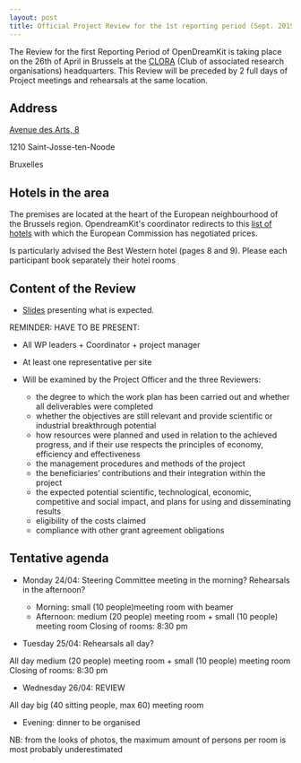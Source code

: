 ```yaml
---
layout: post
title: Official Project Review for the 1st reporting period (Sept. 2015 to Feb. 2017)
---
```


The Review for the first Reporting Period of OpenDreamKit is taking place on the 26th of April in Brussels at the [CLORA](http://www.clora.eu/en/accueil) (Club of associated research organisations) headquarters.
This Review will be preceded by 2 full days of Project meetings and rehearsals at the same location.

## Address

[Avenue des Arts, 8](https://www.google.be/maps/place/Kunstlaan+8,+1210+Sint-Joost-ten-Node/@50.8493378,4.3424626,14.25z/data=!4m5!3m4!1s0x47c3c37d43cc0845:0x5bb9d80283d77220!8m2!3d50.8481962!4d4.3698149)

1210 Saint-Josse-ten-Noode

Bruxelles

## Hotels in the area

The premises are located at the heart of the European neighbourhood of the Brussels region. OpendreamKit's coordinator redirects to this [list of hotels](http://ec.europa.eu/research/participants/data/support/expert/hotel-list_en.pdf) with which the European Commission has negotiated prices.

Is particularly advised the Best Western hotel (pages 8 and 9). Please each participant book separately their hotel rooms

## Content of the Review

- [Slides](http://opendreamkit.org/meetings/2017-01-19-EdinburghSteeringCommittee/Review-presentation/) presenting what is expected.

REMINDER: HAVE TO BE PRESENT: 

  - All WP leaders + Coordinator + project manager
  - At least one representative per site

- Will be examined by the Project Officer and the three Reviewers:
   - the degree to which the work plan has been carried out and whether all deliverables were completed
   - whether the objectives are still relevant and provide scientific or industrial breakthrough potential
   - how resources were planned and used in relation to the achieved progress, and if their use respects the principles of economy, efficiency and effectiveness
   - the management procedures and methods of the project
   - the beneficiaries’ contributions and their integration within the project
   - the expected potential scientific, technological, economic, competitive and social impact, and plans for using and disseminating results
   - eligibility of the costs claimed
   - compliance with other grant agreement obligations


## Tentative agenda

- Monday 24/04: Steering Committee meeting in the morning? Rehearsals in the afternoon?
  - Morning: small (10 people)meeting room with beamer
  - Afternoon: medium (20 people) meeting room + small (10 people) meeting room
Closing of rooms: 8:30 pm


- Tuesday 25/04: Rehearsals all day?

All day medium (20 people) meeting room + small (10 people) meeting room
Closing of rooms: 8:30 pm

- Wednesday 26/04: REVIEW

All day big (40 sitting people, max 60) meeting room
  
   - Evening: dinner to be organised


NB: from the looks of photos, the maximum amount of persons per room is most probably underestimated
